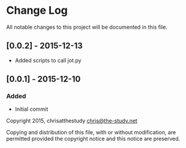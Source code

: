 # Change Log
All notable changes to this project will be documented in this file.

## [0.0.2] - 2015-12-13
- Added scripts to call jot.py

## [0.0.1] - 2015-12-10
### Added
- Initial commit

Copyright 2015, chrisatthestudy <chris@the-study.net>

Copying and distribution of this file, with or without modification, are
permitted provided the copyright notice and this notice are preserved.
